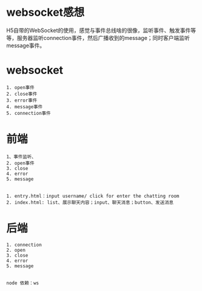 # websocket感想
H5自带的WebSocket的使用，感觉与事件总线啥的很像，监听事件、触发事件等等，服务器监听connection事件，然后广播收到的message；同时客户端监听message事件。

# websocket

    1. open事件
    2. close事件
    3. error事件
    4. message事件
    5. connection事件

# 前端

    1、事件监听、
    2. open事件
    3. close
    4. error
    5. message


    1. entry.html：input username/ click for enter the chatting room
    2. index.html: list、展示聊天内容；input、聊天消息；button、发送消息

# 后端

    1. connection
    2. open
    3. close
    4. error
    5. message


    node 依赖：ws
